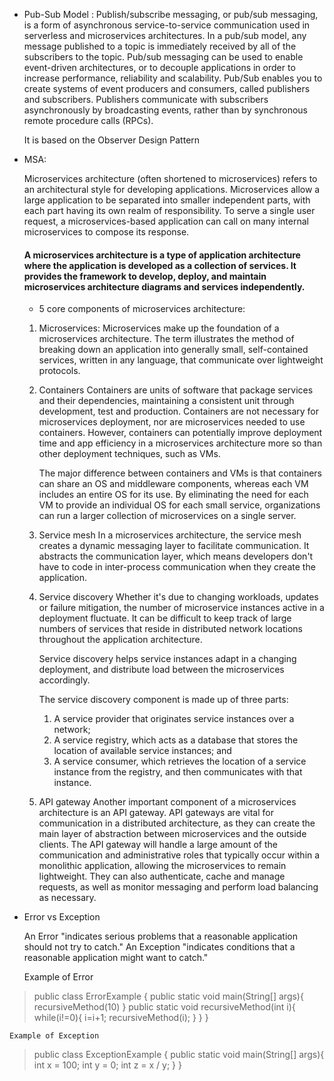 * Pub-Sub Model : 
    Publish/subscribe messaging, or pub/sub messaging, is a form of asynchronous service-to-service communication used in serverless and microservices architectures. In a pub/sub model, any message published to a topic is immediately received by all of the subscribers to the topic. Pub/sub messaging can be used to enable event-driven architectures, or to decouple applications in order to increase performance, reliability and scalability.
    Pub/Sub enables you to create systems of event producers and consumers, called publishers and subscribers. Publishers communicate with subscribers asynchronously by broadcasting events, rather than by synchronous remote procedure calls (RPCs).

    It is based on the Observer Design Pattern

* MSA:

    Microservices architecture (often shortened to microservices) refers to an architectural style for developing applications. Microservices allow a large application to be separated into smaller independent parts, with each part having its own realm of responsibility. To serve a single user request, a microservices-based application can call on many internal microservices to compose its response.

    #### A microservices architecture is a type of application architecture where the application is developed as a collection of services. It provides the framework to develop, deploy, and maintain microservices architecture diagrams and services independently.

    * 5 core components of microservices architecture: 
    1. Microservices:
        Microservices make up the foundation of a microservices architecture. The term illustrates the method of breaking down an application into generally small, self-contained services, written in any language, that communicate over lightweight protocols.
    
    2. Containers
        Containers are units of software that package services and their dependencies, maintaining a consistent unit through development, test and production. Containers are not necessary for microservices deployment, nor are microservices needed to use containers. However, containers can potentially improve deployment time and app efficiency in a microservices architecture more so than other deployment techniques, such as VMs.

        The major difference between containers and VMs is that containers can share an OS and middleware components, whereas each VM includes an entire OS for its use. By eliminating the need for each VM to provide an individual OS for each small service, organizations can run a larger collection of microservices on a single server.
    
    3. Service mesh
        In a microservices architecture, the service mesh creates a dynamic messaging layer to facilitate communication. It abstracts the communication layer, which means developers don't have to code in inter-process communication when they create the application.


    4. Service discovery
        Whether it's due to changing workloads, updates or failure mitigation, the number of microservice instances active in a deployment fluctuate. It can be difficult to keep track of large numbers of services that reside in distributed network locations throughout the application architecture.

        Service discovery helps service instances adapt in a changing deployment, and distribute load between the microservices accordingly.

        The service discovery component is made up of three parts:

        1. A service provider that originates service instances over a network;
        2. A service registry, which acts as a database that stores the location of available service instances; and
        3. A service consumer, which retrieves the location of a service instance from the registry, and then communicates with that instance.

    5. API gateway
        Another important component of a microservices architecture is an API gateway. API gateways are vital for communication in a distributed architecture, as they can create the main layer of abstraction between microservices and the outside clients. The API gateway will handle a large amount of the communication and administrative roles that typically occur within a monolithic application, allowing the microservices to remain lightweight. They can also authenticate, cache and manage requests, as well as monitor messaging and perform load balancing as necessary.

* Error vs Exception

    An Error "indicates serious problems that a reasonable application should not try to catch."
    An Exception "indicates conditions that a reasonable application might want to catch."

    Example of Error
>   public class ErrorExample {
        public static void main(String[] args){
            recursiveMethod(10)
        }
        public static void recursiveMethod(int i){
            while(i!=0){
                i=i+1;
                recursiveMethod(i);
            }
        }
    }


    Example of Exception
>   public class ExceptionExample {
        public static void main(String[] args){
            int x = 100;
            int y = 0;
            int z = x / y;
        }
    }